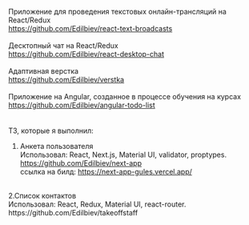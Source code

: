 Приложение для проведения текстовых онлайн-трансляций на React/Redux<br/>
https://github.com/Edilbiev/react-text-broadcasts<br/>
<br/>
Десктопный чат на React/Redux<br/>
https://github.com/Edilbiev/react-desktop-chat<br/>
<br/>
Адаптивная верстка<br/>
https://github.com/Edilbiev/verstka<br/>
<br/>
Приложение на Angular, созданное в процессе обучения на курсах<br/>
https://github.com/Edilbiev/angular-todo-list<br/>
<br/>
<br/>
ТЗ, которые я выполнил:<br/>
1. Анкета пользователя<br/>
Использовал: React, Next.js, Material UI, validator, proptypes.<br/>
https://github.com/Edilbiev/next-app<br/>
ссылка на билд: https://next-app-gules.vercel.app/<br/>
<br/>
2.Список контактов<br/>
Использовал: React, Redux, Material UI, react-router.<br/>
https://github.com/Edilbiev/takeoffstaff
